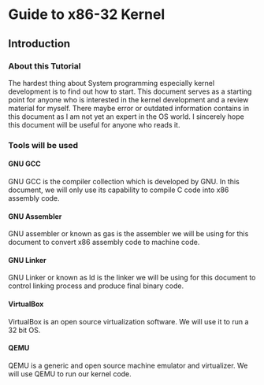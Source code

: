 # Guide to x86-32 Kernel

## Introduction

### About this Tutorial

The hardest thing about System programming especially kernel development is to find out how to start. This document serves as a starting point for anyone who is interested in the kernel development and a review material for myself. There maybe error or outdated information contains in this document as I am not yet an expert in the OS world. I sincerely hope this document will be useful for anyone who reads it.

### Tools will be used
#### GNU GCC
GNU GCC is the compiler collection which is developed by GNU. In this document, we will only use its capability to compile C code into x86 assembly code.
#### GNU Assembler
GNU assembler or known as gas is the assembler we will be using for this document to convert x86 assembly code to machine code.
#### GNU Linker
GNU Linker or known as ld is the linker we will be using for this document to control linking process and produce final binary code.
#### VirtualBox
VirtualBox is an open source virtualization software. We will use it to run a 32 bit OS.
#### QEMU
QEMU is a generic and open source machine emulator and virtualizer. We will use QEMU to run our kernel code.


